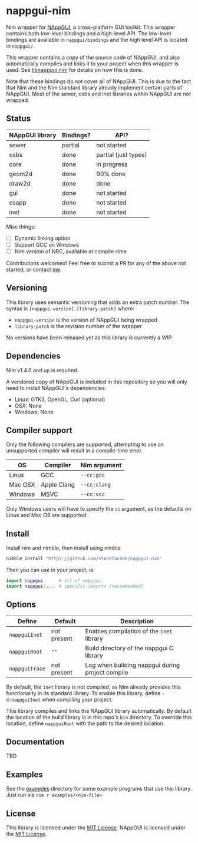 # nappgui-nim

Nim wrapper for [NAppGUI](https://nappgui.com/en/home/web/home.html),
a cross-platform GUI toolkit. This wrapper contains both low-level bindings and
a high-level API. The low-level bindings are available in `nappgui/bindings`
and the high level API is located in `nappgui/`.

This wrapper contains a copy of the source code of NAppGUI, and also
automatically compiles and links it to your project when this wrapper is used.
See [libnappgui.nim](src/nappgui/private/libnappgui.nim) for details on how
this is done.

Note that these bindings do not cover all of NAppGUI. This is due to the fact
that Nim and the Nim standard library already implement certain parts of
NAppGUI. Most of the sewer, osbs and inet libraries within NAppGUI are not
wrapped.

## Status

| NAppGUI library | Bindings? | API?                 |
|-----------------|-----------|----------------------|
| sewer           | partial   | not started          |
| osbs            | done      | partial (just types) |
| core            | done      | in progress          |
| geom2d          | done      | 90% done             |
| draw2d          | done      | done                 |
| gui             | done      | not started          |
| osapp           | done      | not started          |
| inet            | done      | not started          |

Misc things:
 - [ ] Dynamic linking option
 - [ ] Support GCC on Windows
 - [ ] Nim version of NRC, available at compile-time

Contributions welcomed! Feel free to submit a PR for any of the above not
started, or contact [me](https://github.com/stoneface86).

## Versioning

This library uses semantic versioning that adds an extra patch number. The
syntax is `[nappgui-version].[library-patch]` where:

- `nappgui-version` is the version of NAppGUI being wrapped
- `library-patch` is the revision number of the wrapper

No versions have been released yet as this library is currently a WIP.

## Dependencies

Nim v1.4.0 and up is required.

A vendored copy of NAppGUI is included in this repository so you will only
need to install NAppGUI's dependencies:

 - Linux: GTK3, OpenGL, Curl (optional)
 - OSX: None
 - Windows: None

## Compiler support

Only the following compilers are supported, attempting to use an unsupported
compiler will result in a compile-time error.

| OS      | Compiler    | Nim argument |
|---------|-------------|--------------|
| Linux   | GCC         | `--cc:gcc`   |
| Mac OSX | Apple Clang | `--cc:clang` |
| Windows | MSVC        | `--cc:vcc`   |

Only Windows users will have to specify the `cc` argument, as the defaults on
Linux and Mac OS are supported.

## Install

Install nim and nimble, then install using nimble

```sh
nimble install "https://github.com/stoneface86/nappgui-nim"
```

Then you can use in your project, ie:
```nim
import nappgui      # all of nappgui
import nappgui/...  # specific imports (recommended)
```

## Options

| Define         | Default     | Description                                      |
|----------------|-------------|--------------------------------------------------|
| `nappguiInet`  | not present | Enables compilation of the `inet` library        |
| `nappguiRoot`  | `""`        | Build directory of the nappgui C library         |
| `nappguiTrace` | not present | Log when building nappgui during project compile |

By default, the `inet` library is not compiled, as Nim already provides this
functionality in its standard library. To enable this library, define
`-d:nappguiInet` when compiling your project.

This library compiles and links the NAppGUI library automatically. By default
the location of the build library is in this repo's `bin` directory. To
override this location, define `nappguiRoot` with the path to the desired
location.

## Documentation

TBD

## Examples

See the [examples](examples/) directory for some example programs that use
this library. Just run via `nim r examples/<nim-file>`

## License

This library is licensed under the [MIT License](LICENSE). NAppGUI is licensed
under the [MIT License](src/nappgui/private/nappgui/LICENSE).
